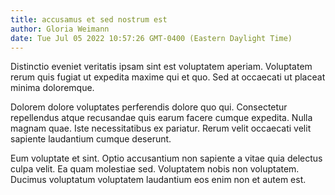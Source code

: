 ```yaml
---
title: accusamus et sed nostrum est
author: Gloria Weimann
date: Tue Jul 05 2022 10:57:26 GMT-0400 (Eastern Daylight Time)
---
```

Distinctio eveniet veritatis ipsam sint est voluptatem aperiam. Voluptatem rerum quis fugiat ut expedita maxime qui et quo. Sed at occaecati ut placeat minima doloremque.

 Dolorem dolore voluptates perferendis dolore quo qui. Consectetur repellendus atque recusandae quis earum facere cumque expedita. Nulla magnam quae. Iste necessitatibus ex pariatur. Rerum velit occaecati velit sapiente laudantium cumque deserunt.

 Eum voluptate et sint. Optio accusantium non sapiente a vitae quia delectus culpa velit. Ea quam molestiae sed. Voluptatem nobis non voluptatem. Ducimus voluptatum voluptatem laudantium eos enim non et autem est.